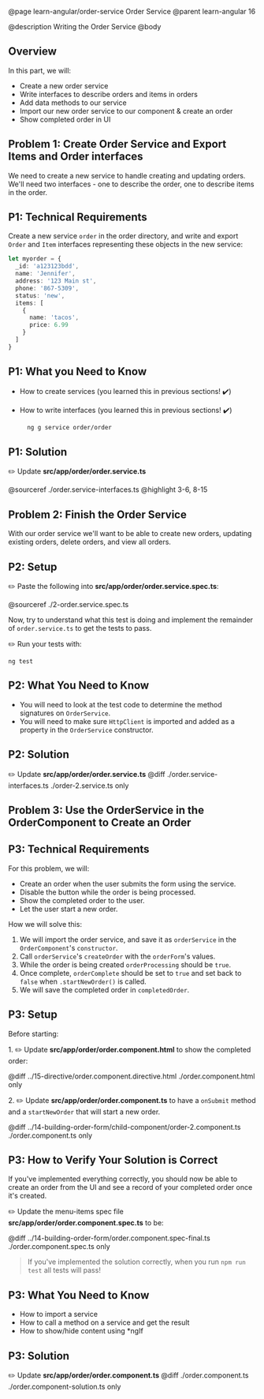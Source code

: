 @page learn-angular/order-service Order Service
@parent learn-angular 16

@description Writing the Order Service
@body

## Overview

In this part, we will:

- Create a new order service
- Write interfaces to describe orders and items in orders
- Add data methods to our service
- Import our new order service to our component & create an order
- Show completed order in UI

## Problem 1: Create Order Service and Export Items and Order interfaces

We need to create a new service to handle creating and updating orders. We'll need two interfaces - one to describe the order, one to describe items in the order.

## P1: Technical Requirements

Create a new service `order` in the order directory, and write and export `Order` and `Item` interfaces representing these objects in the new service:

```typescript
let myorder = {
  _id: 'a123123bdd',
  name: 'Jennifer',
  address: '123 Main st',
  phone: '867-5309',
  status: 'new',
  items: [
    {
      name: 'tacos',
      price: 6.99
    }
  ]
}
```

## P1: What you Need to Know

- How to create services (you learned this in previous sections! ✔️)
- How to write interfaces (you learned this in previous sections! ✔️)

  ```bash
    ng g service order/order
  ```

## P1: Solution

✏️ Update __src/app/order/order.service.ts__

@sourceref ./order.service-interfaces.ts
@highlight 3-6, 8-15

## Problem 2: Finish the Order Service

With our order service we'll want to be able to create new orders, updating existing orders, delete orders, and view all orders.

## P2: Setup

✏️ Paste the following into __src/app/order/order.service.spec.ts__:

@sourceref ./2-order.service.spec.ts

Now, try to understand what this test is doing and
implement the remainder of `order.service.ts` to
get the tests to pass.

✏️ Run your tests with:

```shell
ng test
```

## P2: What You Need to Know

- You will need to look at the test code to determine
  the method signatures on `OrderService`.
- You will need to make sure `HttpClient` is imported and
  added as a property in the  `OrderService` constructor.

## P2: Solution

✏️ Update __src/app/order/order.service.ts__
@diff ./order.service-interfaces.ts ./order-2.service.ts only


## Problem 3: Use the OrderService in the OrderComponent to Create an Order

## P3: Technical Requirements

For this problem, we will:

- Create an order when the user submits the form using the service.
- Disable the button while the order is being processed.
- Show the completed order to the user.
- Let the user start a new order.

How we will solve this:

1. We will import the order service, and save it as `orderService` in the
  `OrderComponent`'s `constructor`.
2. Call `orderService`'s `createOrder` with the `orderForm`'s values.
3. While the order is being created `orderProcessing` should be `true`.
4. Once complete, `orderComplete` should be set to `true`
  and set back to `false` when `.startNewOrder()` is called.
5. We will save the completed order in `completedOrder`.

## P3: Setup

Before starting:

1\. ✏️ Update __src/app/order/order.component.html__ to show the completed order:

@diff ../15-directive/order.component.directive.html ./order.component.html only


2\. ✏️ Update __src/app/order/order.component.ts__ to have a `onSubmit` method and
    a `startNewOrder` that will start a new order.

@diff ../14-building-order-form/child-component/order-2.component.ts ./order.component.ts only

## P3: How to Verify Your Solution is Correct

If you've implemented everything correctly, you should now be able to create an order from the UI and see a record of your completed order once it's created.

✏️ Update the menu-items spec file  __src/app/order/order.component.spec.ts__ to be:

@diff ../14-building-order-form/order.component.spec-final.ts ./order.component.spec.ts only


> If you've implemented the solution correctly, when you run `npm run test` all tests will pass!

## P3: What You Need to Know

- How to import a service
- How to call a method on a service and get the result
- How to show/hide content using \*ngIf

## P3: Solution

✏️ Update __src/app/order/order.component.ts__
@diff ./order.component.ts ./order.component-solution.ts only